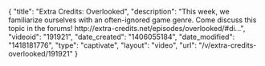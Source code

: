 {
    "title": "Extra Credits: Overlooked",
    "description": "This week, we familiarize ourselves with an often-ignored game genre. Come discuss this topic in the forums! http:\/\/extra-credits.net\/episodes\/overlooked\/#di...",
    "videoid": "191921",
    "date_created": "1406055184",
    "date_modified": "1418181776",
    "type": "captivate",
    "layout": "video",
    "url": "\/v\/extra-credits-overlooked\/191921"
}